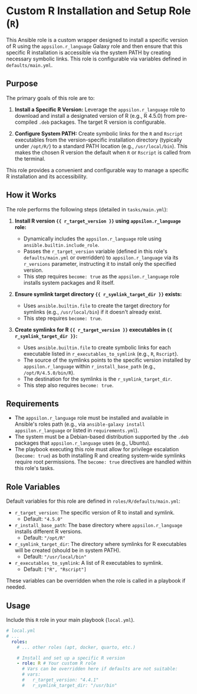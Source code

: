 # Custom R Installation and Setup Role (`R`)

This Ansible role is a custom wrapper designed to install a specific version of R using the `appsilon.r_language` Galaxy role and then ensure that this specific R installation is accessible via the system PATH by creating necessary symbolic links. This role is configurable via variables defined in `defaults/main.yml`.

## Purpose

The primary goals of this role are to:

1.  **Install a Specific R Version:** Leverage the `appsilon.r_language` role to download and install a designated version of R (e.g., R 4.5.0) from pre-compiled `.deb` packages. The target R version is configurable.

2.  **Configure System PATH:** Create symbolic links for the `R` and `Rscript` executables from the version-specific installation directory (typically under `/opt/R/`) to a standard PATH location (e.g., `/usr/local/bin`). This makes the chosen R version the default when `R` or `Rscript` is called from the terminal.

This role provides a convenient and configurable way to manage a specific R installation and its accessibility.

## How it Works

The role performs the following steps (detailed in `tasks/main.yml`):

1.  **Install R version `{{ r_target_version }}` using `appsilon.r_language` role:**
    * Dynamically includes the `appsilon.r_language` role using `ansible.builtin.include_role`.
    * Passes the `r_target_version` variable (defined in this role's `defaults/main.yml` or overridden) to `appsilon.r_language` via its `r_versions` parameter, instructing it to install only the specified version.
    * This step requires `become: true` as the `appsilon.r_language` role installs system packages and R itself.

2.  **Ensure symlink target directory `{{ r_symlink_target_dir }}` exists:**
    * Uses `ansible.builtin.file` to create the target directory for symlinks (e.g., `/usr/local/bin`) if it doesn't already exist.
    * This step requires `become: true`.

3.  **Create symlinks for R `{{ r_target_version }}` executables in `{{ r_symlink_target_dir }}`:**
    * Uses `ansible.builtin.file` to create symbolic links for each executable listed in `r_executables_to_symlink` (e.g., `R`, `Rscript`).
    * The source of the symlinks points to the specific version installed by `appsilon.r_language` within `r_install_base_path` (e.g., `/opt/R/4.5.0/bin/R`).
    * The destination for the symlinks is the `r_symlink_target_dir`.
    * This step also requires `become: true`.

## Requirements

* The `appsilon.r_language` role must be installed and available in Ansible's roles path (e.g., via `ansible-galaxy install appsilon.r_language` or listed in `requirements.yml`).
* The system must be a Debian-based distribution supported by the `.deb` packages that `appsilon.r_language` uses (e.g., Ubuntu).
* The playbook executing this role must allow for privilege escalation (`become: true`) as both installing R and creating system-wide symlinks require root permissions. The `become: true` directives are handled within this role's tasks.

## Role Variables

Default variables for this role are defined in `roles/R/defaults/main.yml`:

* `r_target_version`: The specific version of R to install and symlink.
    * Default: `"4.5.0"`
* `r_install_base_path`: The base directory where `appsilon.r_language` installs different R versions.
    * Default: `"/opt/R"`
* `r_symlink_target_dir`: The directory where symlinks for R executables will be created (should be in system PATH).
    * Default: `"/usr/local/bin"`
* `r_executables_to_symlink`: A list of R executables to symlink.
    * Default: `["R", "Rscript"]`

These variables can be overridden when the role is called in a playbook if needed.

## Usage

Include this `R` role in your main playbook (`local.yml`).

```yaml
# local.yml
# ...
  roles:
    # ... other roles (apt, docker, quarto, etc.)

    # Install and set up a specific R version
    - role: R # Your custom R role
      # Vars can be overridden here if defaults are not suitable:
      # vars:
      #   r_target_version: "4.4.1"
      #   r_symlink_target_dir: "/usr/bin"
```
